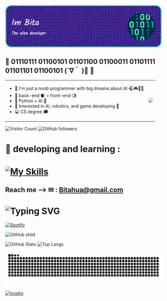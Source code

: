 ![Header](./github-header-image.png)
## 👾 01110111 01100101 01101100 01100011 01101111 01101101 01100101 (´∇｀ )👋 👾 
<table>
  <tr>
    <td>
      <ul>
        <li>🎃 I'm just a noob programmer with big dreams about AI 🎧🎮🍕📓</li>
        <li>🔵 back-end 🌒 > front-end 🌖</li>
        <li>🐍 Python + AI 🧠</li>
        <li>🧬 Interested in AI, robotics, and game developing 🦾</li>
        <li>💻 CS degree 🎓</li>
      </ul>
    </td>
    <td>
      <img src="https://media1.giphy.com/media/v1.Y2lkPTc5MGI3NjExc2U3bWowMnhqZnAwbzI2MnI4bHZwa29hMmFjbjU4YXl4eWNhcWlkNyZlcD12MV9pbnRlcm5hbF9naWZfYnlfaWQmY3Q9Zw/vRHKYJFbMNapxHnp6x/giphy.webp" width="300" style="border-radius: 12px;" />
    </td>
  </tr>
</table>

![Visitor Count](https://profile-counter.glitch.me/Bita404/count.svg)
![GitHub followers](https://img.shields.io/github/followers/Bita404?style=social)

 # 🍥 developing and learning :
 # [![My Skills](https://skillicons.dev/icons?i=py,cpp,cs,c,java,mysql,mongodb,html,php,wordpress,linux,js,css)](https://skillicons.dev)

 ## Reach me --> ✉ : Bitahua@gmail.com  
 # ![Typing SVG](https://readme-typing-svg.demolab.com?font=Fira+Code&size=24&duration=4000&pause=500&color=f546d2&center=true&vCenter=true&width=435&lines=Lets+learn+together+👾;Welcome+to+my+profile!;+💻)
 
[![Spotify](https://img.shields.io/badge/Spotify-Favorite%20song-1ED760?style=for-the-badge&logo=spotify&logoColor=white)](https://open.spotify.com/track/26e8ujjSpBAHhIY2ymLUT1?si=eba8f5c353bc432e)


![GitHub shild](https://img.shields.io/badge/follow-me-purple)




![GitHub Stats](https://github-readme-stats.vercel.app/api?username=Bita404&show_icons=true&theme=radical)
![Top Langs](https://github-readme-stats.vercel.app/api/top-langs/?username=Bita404&layout=compact&theme=radical)

![Snake animation](https://github.com/Bita404/snk/blob/output/github-contribution-grid-snake-dark.svg)

[![trophy](https://github-profile-trophy.vercel.app/?username=yourusername&theme=onedark)](https://github.com/ryo-ma/github-profile-trophy)






 
 
<!--
**Bita404/Bita404** is a ✨ _special_ ✨ repository because its `README.md` (this file) appears on your GitHub profile.

Here are some ideas to get you started:

- 🔭 I’m currently working on ...
- 🌱 I’m currently learning ...
- 👯 I’m looking to collaborate on ...
- 🤔 I’m looking for help with ...
- 💬 Ask me about ...
- 📫 How to reach me: ...
- 😄 Pronouns: ...
- ⚡ Fun fact: ...
-->
